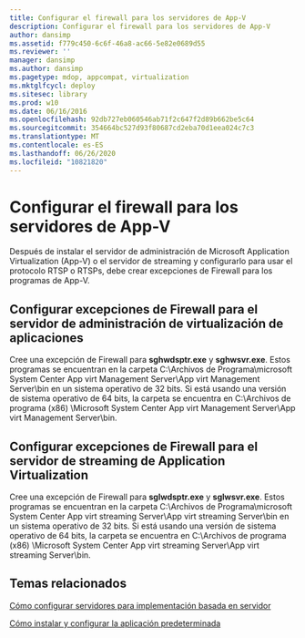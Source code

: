 ```yaml
---
title: Configurar el firewall para los servidores de App-V
description: Configurar el firewall para los servidores de App-V
author: dansimp
ms.assetid: f779c450-6c6f-46a8-ac66-5e82e0689d55
ms.reviewer: ''
manager: dansimp
ms.author: dansimp
ms.pagetype: mdop, appcompat, virtualization
ms.mktglfcycl: deploy
ms.sitesec: library
ms.prod: w10
ms.date: 06/16/2016
ms.openlocfilehash: 92db727eb060546ab71f2c647f2d89b662be5c64
ms.sourcegitcommit: 354664bc527d93f80687cd2eba70d1eea024c7c3
ms.translationtype: MT
ms.contentlocale: es-ES
ms.lasthandoff: 06/26/2020
ms.locfileid: "10821820"
---
```

# Configurar el firewall para los servidores de App-V


Después de instalar el servidor de administración de Microsoft Application Virtualization (App-V) o el servidor de streaming y configurarlo para usar el protocolo RTSP o RTSPs, debe crear excepciones de Firewall para los programas de App-V.

## Configurar excepciones de Firewall para el servidor de administración de virtualización de aplicaciones


Cree una excepción de Firewall para **sghwdsptr.exe** y **sghwsvr.exe**. Estos programas se encuentran en la carpeta C:\\Archivos de Programa\\microsoft System Center App virt Management Server\\App virt Management Server\\bin en un sistema operativo de 32 bits. Si está usando una versión de sistema operativo de 64 bits, la carpeta se encuentra en C:\\Archivos de programa (x86) \\Microsoft System Center App virt Management Server\\App virt Management Server\\bin.

## Configurar excepciones de Firewall para el servidor de streaming de Application Virtualization


Cree una excepción de Firewall para **sglwdsptr.exe** y **sglwsvr.exe**. Estos programas se encuentran en la carpeta C:\\Archivos de Programa\\microsoft System Center App virt streaming Server\\App virt streaming Server\\bin en un sistema operativo de 32 bits. Si está usando una versión de sistema operativo de 64 bits, la carpeta se encuentra en C:\\Archivos de programa (x86) \\Microsoft System Center App virt streaming Server\\App virt streaming Server\\bin.

## Temas relacionados


[Cómo configurar servidores para implementación basada en servidor](how-to-configure-servers-for-server-based-deployment.md)

[Cómo instalar y configurar la aplicación predeterminada](how-to-install-and-configure-the-default-application.md)

 

 





